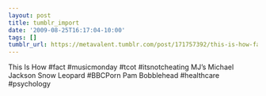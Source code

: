 ```yaml
---
layout: post
title: tumblr_import
date: '2009-08-25T16:17:04-10:00'
tags: []
tumblr_url: https://metavalent.tumblr.com/post/171757392/this-is-how-fact-musicmonday-tcot
---
```

This Is How #fact #musicmonday #tcot #itsnotcheating MJ’s Michael Jackson Snow Leopard #BBCPorn Pam Bobblehead #healthcare #psychology


